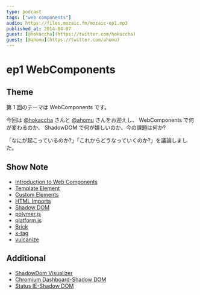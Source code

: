 ```yaml
---
type: podcast
tags: ["web components"]
audio: https://files.mozaic.fm/mozaic-ep1.mp3
published_at: 2014-04-07
guest: [@hokaccha](https://twitter.com/hokaccha)
guest: [@ahomu](https://twitter.com/ahomu)
---
```


# ep1 WebComponents

## Theme

第 1 回のテーマは WebComponents です。

今回は [@hokaccha](https://twitter.com/hokaccha) さんと [@ahomu](https://twitter.com/ahomu) さんをお迎えし、 WebComponents で何が変わるのか、 ShadowDOM で何が嬉しいのか、今の課題は何か?

「なにが起こっているのか?」「これからどうなっていくのか?」を議論しました。

## Show Note

- [Introduction to Web Components](http://w3c.github.io/webcomponents/explainer/)
- [Template Element](http://www.whatwg.org/specs/web-apps/current-work/multipage/scripting-1.html%23the-template-element)
- [Custom Elements](http://w3c.github.io/webcomponents/spec/custom/index.html)
- [HTML Imports](http://w3c.github.io/webcomponents/spec/imports/index.html)
- [Shadow DOM](http://w3c.github.io/webcomponents/spec/shadow/index.html)
- [polymer.js](http://www.polymer-project.org/)
- [platform.js](https://github.com/polymer/platform)
- [Brick](http://mozilla.github.io/brick/index.html)
- [x-tag](http://x-tags.org)
- [vulcanize](https://github.com/Polymer/vulcanize)

## Additional

- [ShadowDom Visualizer](http://html5-demos.appspot.com/shadowdom-visualizer)
- [Chromium Dashboard-Shadow DOM](http://www.chromestatus.com/features/4507242028072960)
- [Status IE-Shadow DOM](http://status.modern.ie/shadowdomunprefixed)
